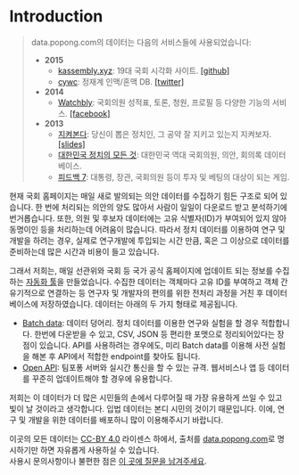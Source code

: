 # Introduction

> data.popong.com의 데이터는 다음의 서비스들에 사용되었습니다:
>
> - **2015**
>     - [kassembly.xyz](http://kassembly.xyz): 19대 국회 시각화 사이트.
>         [[github]](https://github.com/hunkim/assembly)
>     - [cywc](http://cywc.github.io/): 정재계 인맥/혼맥 DB.
>         [[twitter]](https://twitter.com/cywcan)
> - **2014**
>     - [Watchbly](https://play.google.com/store/apps/details?id=kr.applepi.watchassembly): 국회의원 성적표, 토론, 청원, 프로필 등 다양한 기능의 서비스.
>         [[facebook]](https://www.facebook.com/watchbly/)
> - **2013**
>     - [지켜본다](https://play.google.com/store/apps/details?id=org.sicamp.isee): 당신이 뽑은 정치인, 그 공약 잘 지키고 있는지 지켜보자.
>         [[slides]](http://www.slideshare.net/daumfoundation/ss-28241165)
>     - [대한민국 정치의 모든 것](http://pokr.kr): 대한민국 역대 국회의원, 의안, 회의록 데이터베이스.
>     - [피드백 7](http://www.feedback7.com): 대통령, 장관, 국회의원 등이 투자 및 베팅의 대상이 되는 게임.

현재 국회 홈페이지는 매일 새로 발의되는 의안 데이터를 수집하기 힘든 구조로 되어 있습니다.
한 번에 처리되는 의안의 양도 많아서 사람이 일일이 다운로드 받고 분석하기에 번거롭습니다.
또한, 의원 및 후보자 데이터에는 고유 식별자(ID)가 부여되어 있지 않아 동명이인 등을 처리하는데 어려움이 많습니다.
따라서 정치 데이터를 이용하여 연구 및 개발을 하려는 경우, 실제로 연구개발에 투입되는 시간 만큼, 혹은 그 이상으로 데이터를 준비하는데 많은 시간과 비용이 들고 있습니다.

그래서 저희는, 매일 선관위와 국회 등 국가 공식 홈페이지에 업데이트 되는 정보를 수집하는 [자동화 툴](https://github.com/teampopong/crawlers)을 만들었습니다.
수집한 데이터는 객체마다 고유 ID를 부여하고 객체 간 유기적으로 연결하는 등 연구자 및 개발자의 편의를 위한 전처리 과정을 거친 후 데이터베이스에 저장하였습니다.
데이터는 아래의 두 가지 형태로 제공됩니다.

- <a href="#batch-data">Batch data</a>: 데이터 덩어리. 정치 데이터를 이용한 연구와 실험을 할 경우 적합합니다. 한번에 다운받을 수 있고, CSV, JSON 등 편리한 포맷으로 정리되어있다는 장점이 있습니다. API를 사용하려는 경우에도, 미리 Batch data를 이용해 사전 실험을 해본 후 API에서 적합한 endpoint를 찾아도 됩니다.
- <a href="#open-api-v0-1">Open API</a>: 팀포퐁 서버와 실시간 통신을 할 수 있는 규격. 웹서비스나 앱 등 데이터를 꾸준히 업데이트해야 할 경우에 유용합니다.

저희는 이 데이터가 더 많은 시민들의 손에서 다루어질 때 가장 유용하게 쓰일 수 있고 빛이 날 것이라고 생각합니다.
입법 데이터는 본디 시민의 것이기 때문입니다.
이에, 연구 및 개발을 위한 데이터를 배포하니 많이 이용해주시기 바랍니다.

<aside class="warning">
이곳의 모든 데이터는 <a href="http://creativecommons.org/licenses/by/4.0/">CC-BY 4.0</a> 라이센스 하에서, 출처를 <a href="http://data.popong.com">data.popong.com</a>로 명시하기만 하면 자유롭게 사용하실 수 있습니다.
</aside>

<aside class="notice">
사용시 문의사항이나 불편한 점은 <a href="https://github.com/teampopong/popong-api/issues">이 곳에 질문을 남겨주세요</a>.
</aside>

